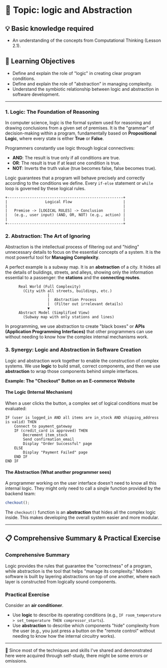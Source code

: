 # 📖 Topic: logic and Abstraction

## 💡 Basic knowledge required

- An understanding of the concepts from Computational Thinking (Lesson 2.1).

## 🎯 Learning Objectives

- Define and explain the role of "logic" in creating clear program conditions.
- Define and explain the role of "abstraction" in managing complexity.
- Understand the symbiotic relationship between logic and abstraction in software development.

---

### 1. Logic: The Foundation of Reasoning

In computer science, logic is the formal system used for reasoning and drawing conclusions from a given set of premises. It is the "grammar" of decision-making within a program, fundamentally based on **Propositional Logic**, where every state is either **True** or **False**.

Programmers constantly use logic through logical connectives:

- **AND**: The result is true only if all conditions are true.
- **OR**: The result is true if at least one condition is true.
- **NOT**: Inverts the truth value (true becomes false, false becomes true).

Logic guarantees that a program will behave precisely and correctly according to the conditions we define. Every `if-else` statement or `while` loop is governed by these logical rules.

```
+----------------------------------------------------+
|                 Logical Flow                       |
|                                                    |
|   Premise -> [LOGICAL RULES] -> Conclusion         |
|   (e.g., user input) (AND, OR, NOT) (e.g., action) |
|                                                    |
+----------------------------------------------------+
```

### 2. Abstraction: The Art of Ignoring

Abstraction is the intellectual process of filtering out and "hiding" unnecessary details to focus on the essential concepts of a system. It is the most powerful tool for **Managing Complexity**.

A perfect example is a subway map. It is an **abstraction** of a city. It hides all the details of buildings, streets, and alleys, showing only the information essential to a passenger: the **stations** and the **connecting routes**.

```
      Real World (Full Complexity)
        (City with all streets, buildings, etc.)
                   |
                   |  Abstraction Process
                   |  (Filter out irrelevant details)
                   ▼
      Abstract Model (Simplified View)
        (Subway map with only stations and lines)
```

In programming, we use abstraction to create "black boxes" or **APIs (Application Programming Interfaces)** that other programmers can use without needing to know how the complex internal mechanisms work.

### 3. Synergy: Logic and Abstraction in Software Creation

Logic and abstraction work together to enable the construction of complex systems. We use **logic** to build small, correct components, and then we use **abstraction** to wrap those components behind simple interfaces.

**Example: The "Checkout" Button on an E-commerce Website**

#### The Logic (Internal Mechanism)
When a user clicks the button, a complex set of logical conditions must be evaluated:

```
IF (user is logged_in AND all items are in_stock AND shipping_address is valid) THEN
    Connect to payment_gateway
    IF (credit_card is approved) THEN
        Decrement item_stock
        Send confirmation_email
        Display "Order Successful" page
    ELSE
        Display "Payment Failed" page
    END IF
END IF
```

#### The Abstraction (What another programmer sees)
A programmer working on the user interface doesn't need to know all this internal logic. They might only need to call a single function provided by the backend team:

```javascript
checkout();
```

The `checkout()` function is an **abstraction** that hides all the complex logic inside. This makes developing the overall system easier and more modular.

---

## 📋 Comprehensive Summary & Practical Exercise

### Comprehensive Summary

Logic provides the rules that guarantee the "correctness" of a program, while abstraction is the tool that helps "manage its complexity." Modern software is built by layering abstractions on top of one another, where each layer is constructed from logically sound components.

### Practical Exercise

Consider an **air conditioner**.
- Use **logic** to describe its operating conditions (e.g., `IF room_temperature > set_temperature THEN compressor_starts`).
- Use **abstraction** to describe which components "hide" complexity from the user (e.g., you just press a button on the "remote control" without needing to know how the internal circuitry works).

---

📍 Since most of the techniques and skills I've shared and demonstrated here were acquired through self-study, there might be some errors or omissions.
